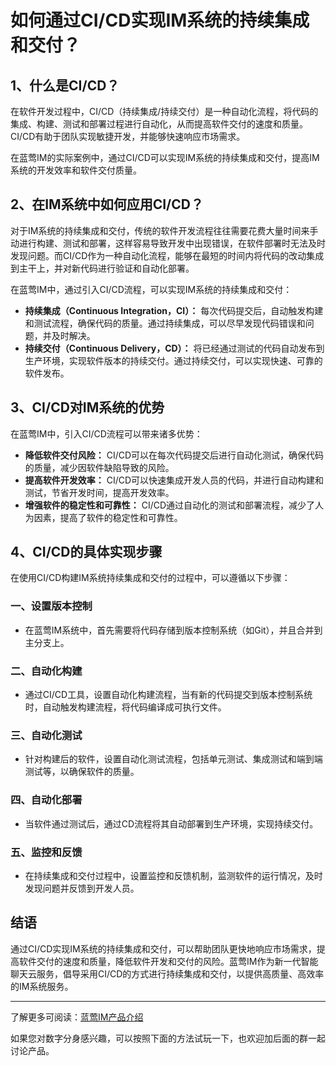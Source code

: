 # 如何通过CI/CD实现IM系统的持续集成和交付？

## 1、什么是CI/CD？
在软件开发过程中，CI/CD（持续集成/持续交付）是一种自动化流程，将代码的集成、构建、测试和部署过程进行自动化，从而提高软件交付的速度和质量。CI/CD有助于团队实现敏捷开发，并能够快速响应市场需求。

在蓝莺IM的实际案例中，通过CI/CD可以实现IM系统的持续集成和交付，提高IM系统的开发效率和软件交付质量。

## 2、在IM系统中如何应用CI/CD？
对于IM系统的持续集成和交付，传统的软件开发流程往往需要花费大量时间来手动进行构建、测试和部署，这样容易导致开发中出现错误，在软件部署时无法及时发现问题。而CI/CD作为一种自动化流程，能够在最短的时间内将代码的改动集成到主干上，并对新代码进行验证和自动化部署。

在蓝莺IM中，通过引入CI/CD流程，可以实现IM系统的持续集成和交付：
- **持续集成（Continuous Integration，CI）：** 每次代码提交后，自动触发构建和测试流程，确保代码的质量。通过持续集成，可以尽早发现代码错误和问题，并及时解决。
- **持续交付（Continuous Delivery，CD）：** 将已经通过测试的代码自动发布到生产环境，实现软件版本的持续交付。通过持续交付，可以实现快速、可靠的软件发布。

## 3、CI/CD对IM系统的优势
在蓝莺IM中，引入CI/CD流程可以带来诸多优势：
- **降低软件交付风险：** CI/CD可以在每次代码提交后进行自动化测试，确保代码的质量，减少因软件缺陷导致的风险。
- **提高软件开发效率：** CI/CD可以快速集成开发人员的代码，并进行自动构建和测试，节省开发时间，提高开发效率。
- **增强软件的稳定性和可靠性：** CI/CD通过自动化的测试和部署流程，减少了人为因素，提高了软件的稳定性和可靠性。

## 4、CI/CD的具体实现步骤
在使用CI/CD构建IM系统持续集成和交付的过程中，可以遵循以下步骤：

### 一、设置版本控制
- 在蓝莺IM系统中，首先需要将代码存储到版本控制系统（如Git），并且合并到主分支上。

### 二、自动化构建
- 通过CI/CD工具，设置自动化构建流程，当有新的代码提交到版本控制系统时，自动触发构建流程，将代码编译成可执行文件。

### 三、自动化测试
- 针对构建后的软件，设置自动化测试流程，包括单元测试、集成测试和端到端测试等，以确保软件的质量。

### 四、自动化部署
- 当软件通过测试后，通过CD流程将其自动部署到生产环境，实现持续交付。

### 五、监控和反馈
- 在持续集成和交付过程中，设置监控和反馈机制，监测软件的运行情况，及时发现问题并反馈到开发人员。

## 结语
通过CI/CD实现IM系统的持续集成和交付，可以帮助团队更快地响应市场需求，提高软件交付的速度和质量，降低软件开发和交付的风险。蓝莺IM作为新一代智能聊天云服务，倡导采用CI/CD的方式进行持续集成和交付，以提供高质量、高效率的IM系统服务。

---
了解更多可阅读：[蓝莺IM产品介绍](https://www.lanyingim.com)

如果您对数字分身感兴趣，可以按照下面的方法试玩一下，也欢迎加后面的群一起讨论产品。